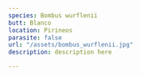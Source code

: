 ```yaml
---
species: Bombus wurflenii
butt: Blanco
location: Pirineos
parasite: false
url: "/assets/bombus_wurflenii.jpg"
description: description here

---
```

